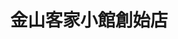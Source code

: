 ---
title: "金山客家小館創始店"
description: "金山客家小館創始店"
layout: shop
keywords:
  - 美食競賽
  - 台灣美食
  - 美食精選
datePublished: "2025-06-30"
dateModified: "2025-07-02"
city: "台北市"
district: "松山區"
address: "台北市松山區南京東路五段250巷2弄5號1樓"
phone: "0227659906"
geo: "25.05077240299724, 121.56640052915144"
google_map: "https://maps.app.goo.gl/KKrNjL5wFHSXgBmy8"
footinder: "https://footinder.com.tw/%E5%8F%B0%E5%8C%97%E5%B8%82%E6%9D%BE%E5%B1%B1%E5%8D%80/9079/"
official: "https://www.jinshan1990.com/"
award:
  - name: "500盤"
    year: "2024"
    entries:
      - dishes:
          - "炸銀絲卷"

---